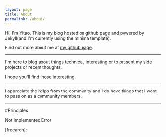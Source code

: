```yaml
---
layout: page
title: About
permalink: /about/
---
```


Hi! I'm Yitao. This is my blog hosted on github page and powered by Jekyll(and I'm currently using the minima template). 

Find out more about me at [my github page][yitao-yu]. 

*** 
I'm here to blog about things technical, interesting or to present my side projects or recent thoughts.

I hope you'll find those interesting. 

***  
I appreciate the helps from the community and I do have things that I want to pass on as a community members. 

***  
#Principles

Not Implemented Error

[yitao-yu]: yitao-yu.github.io
[freearch]: 